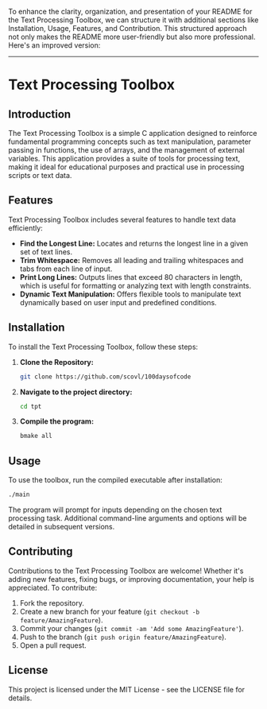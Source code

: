 To enhance the clarity, organization, and presentation of your README for the Text Processing Toolbox, we can structure it with additional sections like Installation, Usage, Features, and Contribution. This structured approach not only makes the README more user-friendly but also more professional. Here's an improved version:

---

# Text Processing Toolbox

## Introduction
The Text Processing Toolbox is a simple C application designed to reinforce fundamental programming concepts such as text manipulation, parameter passing in functions, the use of arrays, and the management of external variables. This application provides a suite of tools for processing text, making it ideal for educational purposes and practical use in processing scripts or text data.

## Features
Text Processing Toolbox includes several features to handle text data efficiently:
- **Find the Longest Line:** Locates and returns the longest line in a given set of text lines.
- **Trim Whitespace:** Removes all leading and trailing whitespaces and tabs from each line of input.
- **Print Long Lines:** Outputs lines that exceed 80 characters in length, which is useful for formatting or analyzing text with length constraints.
- **Dynamic Text Manipulation:** Offers flexible tools to manipulate text dynamically based on user input and predefined conditions.

## Installation
To install the Text Processing Toolbox, follow these steps:
1. **Clone the Repository:**
   ```bash
   git clone https://github.com/scovl/100daysofcode
   ```
2. **Navigate to the project directory:**
   ```bash
   cd tpt
   ```
3. **Compile the program:**
   ```bash
   bmake all
   ```

## Usage
To use the toolbox, run the compiled executable after installation:
```bash
./main
```
The program will prompt for inputs depending on the chosen text processing task. Additional command-line arguments and options will be detailed in subsequent versions.

## Contributing
Contributions to the Text Processing Toolbox are welcome! Whether it's adding new features, fixing bugs, or improving documentation, your help is appreciated. To contribute:
1. Fork the repository.
2. Create a new branch for your feature (`git checkout -b feature/AmazingFeature`).
3. Commit your changes (`git commit -am 'Add some AmazingFeature'`).
4. Push to the branch (`git push origin feature/AmazingFeature`).
5. Open a pull request.

## License
This project is licensed under the MIT License - see the LICENSE file for details.
